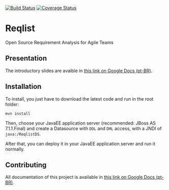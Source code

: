 [![Build Status](https://travis-ci.org/viniciuspires/reqlist.svg?branch=master)](https://travis-ci.org/viniciuspires/reqlist)
[![Coverage Status](https://coveralls.io/repos/viniciuspires/reqlist/badge.svg?branch=master)](https://coveralls.io/r/viniciuspires/reqlist?branch=master)

Reqlist
=======

Open Source Requirement Analysis for Agile Teams

Presentation
------------

The introductory slides are avaible in [this link on Google Docs (pt-BR)](https://docs.google.com/presentation/d/1qIGsYUuGXwlhsgofYy-TqHrHry7iWUKtXps71ZMUXYw/edit?usp=sharing).

Installation
-------------

To install, you just have to download the latest code and run in the root folder:

```console
mvn install
```

Then, choose your JavaEE application server (recommended: JBoss AS 7.1.1.Final) and create a Datasource with `DDL` and `DML` access, with a JNDI of `java:/ReqlistDS`.

After that, you can deploy it in your JavaEE application server and run it normally.

Contributing
------------

All documentation of this project is available in [this link on Google Docs (pt-BR)](https://docs.google.com/document/d/18yR9UUwc_QALzDXZmgp1XofucDZmyeKcO7oE5JdsKok/edit?usp=sharing).
